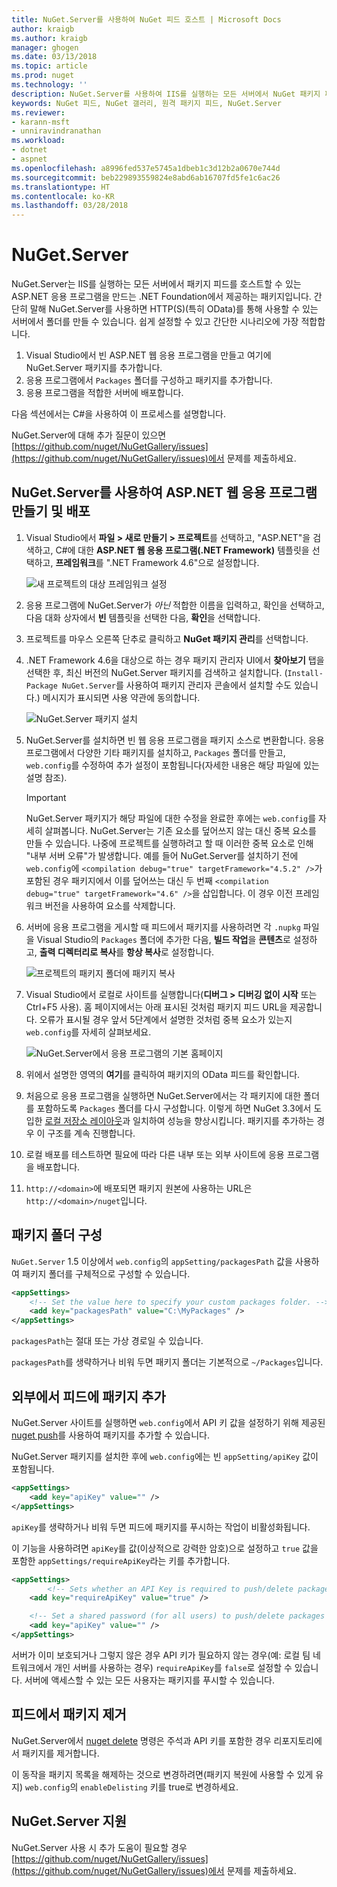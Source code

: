 ```yaml
---
title: NuGet.Server를 사용하여 NuGet 피드 호스트 | Microsoft Docs
author: kraigb
ms.author: kraigb
manager: ghogen
ms.date: 03/13/2018
ms.topic: article
ms.prod: nuget
ms.technology: ''
description: NuGet.Server를 사용하여 IIS를 실행하는 모든 서버에서 NuGet 패키지 피드를 만들고 호스트하는 방법입니다. OData 및 HTTP를 통해 패키지를 사용할 수 있습니다.
keywords: NuGet 피드, NuGet 갤러리, 원격 패키지 피드, NuGet.Server
ms.reviewer:
- karann-msft
- unniravindranathan
ms.workload:
- dotnet
- aspnet
ms.openlocfilehash: a8996fed537e5745a1dbeb1c3d12b2a0670e744d
ms.sourcegitcommit: beb229893559824e8abd6ab16707fd5fe1c6ac26
ms.translationtype: HT
ms.contentlocale: ko-KR
ms.lasthandoff: 03/28/2018
---
```

# <a name="nugetserver"></a>NuGet.Server

NuGet.Server는 IIS를 실행하는 모든 서버에서 패키지 피드를 호스트할 수 있는 ASP.NET 응용 프로그램을 만드는 .NET Foundation에서 제공하는 패키지입니다. 간단히 말해 NuGet.Server를 사용하면 HTTP(S)(특히 OData)를 통해 사용할 수 있는 서버에서 폴더를 만들 수 있습니다. 쉽게 설정할 수 있고 간단한 시나리오에 가장 적합합니다.

1. Visual Studio에서 빈 ASP.NET 웹 응용 프로그램을 만들고 여기에 NuGet.Server 패키지를 추가합니다.
1. 응용 프로그램에서 `Packages` 폴더를 구성하고 패키지를 추가합니다.
1. 응용 프로그램을 적합한 서버에 배포합니다.

다음 섹션에서는 C#을 사용하여 이 프로세스를 설명합니다.

NuGet.Server에 대해 추가 질문이 있으면 [https://github.com/nuget/NuGetGallery/issues](https://github.com/nuget/NuGetGallery/issues)에서 문제를 제출하세요.

## <a name="create-and-deploy-an-aspnet-web-application-with-nugetserver"></a>NuGet.Server를 사용하여 ASP.NET 웹 응용 프로그램 만들기 및 배포

1. Visual Studio에서 **파일 > 새로 만들기 > 프로젝트**를 선택하고, "ASP.NET"을 검색하고, C#에 대한 **ASP.NET 웹 응용 프로그램(.NET Framework)** 템플릿을 선택하고, **프레임워크**를 ".NET Framework 4.6"으로 설정합니다.

    ![새 프로젝트의 대상 프레임워크 설정](media/Hosting_01-NuGet.Server-Set4.6.png)

1. 응용 프로그램에 NuGet.Server가 *아닌* 적합한 이름을 입력하고, 확인을 선택하고, 다음 대화 상자에서 **빈** 템플릿을 선택한 다음, **확인**을 선택합니다.

1. 프로젝트를 마우스 오른쪽 단추로 클릭하고 **NuGet 패키지 관리**를 선택합니다.

1. .NET Framework 4.6을 대상으로 하는 경우 패키지 관리자 UI에서 **찾아보기** 탭을 선택한 후, 최신 버전의 NuGet.Server 패키지를 검색하고 설치합니다. (`Install-Package NuGet.Server`를 사용하여 패키지 관리자 콘솔에서 설치할 수도 있습니다.) 메시지가 표시되면 사용 약관에 동의합니다.

    ![NuGet.Server 패키지 설치](media/Hosting_02-NuGet.Server-Package.png)

1. NuGet.Server를 설치하면 빈 웹 응용 프로그램을 패키지 소스로 변환합니다. 응용 프로그램에서 다양한 기타 패키지를 설치하고, `Packages` 폴더를 만들고, `web.config`를 수정하여 추가 설정이 포함됩니다(자세한 내용은 해당 파일에 있는 설명 참조).

    > [!Important]
    > NuGet.Server 패키지가 해당 파일에 대한 수정을 완료한 후에는 `web.config`를 자세히 살펴봅니다. NuGet.Server는 기존 요소를 덮어쓰지 않는 대신 중복 요소를 만들 수 있습니다. 나중에 프로젝트를 실행하려고 할 때 이러한 중복 요소로 인해 "내부 서버 오류"가 발생합니다. 예를 들어 NuGet.Server를 설치하기 전에 `web.config`에 `<compilation debug="true" targetFramework="4.5.2" />`가 포함된 경우 패키지에서 이를 덮어쓰는 대신 두 번째 `<compilation debug="true" targetFramework="4.6" />`을 삽입합니다. 이 경우 이전 프레임워크 버전을 사용하여 요소를 삭제합니다.

1. 서버에 응용 프로그램을 게시할 때 피드에서 패키지를 사용하려면 각 `.nupkg` 파일을 Visual Studio의 `Packages` 폴더에 추가한 다음, **빌드 작업**을 **콘텐츠**로 설정하고, **출력 디렉터리로 복사**를 **항상 복사**로 설정합니다.

    ![프로젝트의 패키지 폴더에 패키지 복사](media/Hosting_03-NuGet.Server-Package-Folder.png)

1. Visual Studio에서 로컬로 사이트를 실행합니다(**디버그 > 디버깅 없이 시작** 또는 Ctrl+F5 사용). 홈 페이지에서는 아래 표시된 것처럼 패키지 피드 URL을 제공합니다. 오류가 표시될 경우 앞서 5단계에서 설명한 것처럼 중복 요소가 있는지 `web.config`를 자세히 살펴보세요.

    ![NuGet.Server에서 응용 프로그램의 기본 홈페이지](media/Hosting_04-NuGet.Server-FeedHomePage.png)

1. 위에서 설명한 영역의 **여기**를 클릭하여 패키지의 OData 피드를 확인합니다.

1. 처음으로 응용 프로그램을 실행하면 NuGet.Server에서는 각 패키지에 대한 폴더를 포함하도록 `Packages` 폴더를 다시 구성합니다. 이렇게 하면 NuGet 3.3에서 도입한 [로컬 저장소 레이아웃](http://blog.nuget.org/20151118/nuget-3.3.html#folder-based-repository-commands)과 일치하여 성능을 향상시킵니다. 패키지를 추가하는 경우 이 구조를 계속 진행합니다.

1. 로컬 배포를 테스트하면 필요에 따라 다른 내부 또는 외부 사이트에 응용 프로그램을 배포합니다.

1. `http://<domain>`에 배포되면 패키지 원본에 사용하는 URL은 `http://<domain>/nuget`입니다.

## <a name="configuring-the-packages-folder"></a>패키지 폴더 구성

`NuGet.Server` 1.5 이상에서 `web.config`의 `appSetting/packagesPath` 값을 사용하여 패키지 폴더를 구체적으로 구성할 수 있습니다.

```xml
<appSettings>
    <!-- Set the value here to specify your custom packages folder. -->
    <add key="packagesPath" value="C:\MyPackages" />
</appSettings>
```

`packagesPath`는 절대 또는 가상 경로일 수 있습니다.

`packagesPath`를 생략하거나 비워 두면 패키지 폴더는 기본적으로 `~/Packages`입니다.

## <a name="adding-packages-to-the-feed-externally"></a>외부에서 피드에 패키지 추가

NuGet.Server 사이트를 실행하면 `web.config`에서 API 키 값을 설정하기 위해 제공된 [nuget push](../tools/cli-ref-push.md)를 사용하여 패키지를 추가할 수 있습니다.

NuGet.Server 패키지를 설치한 후에 `web.config`에는 빈 `appSetting/apiKey` 값이 포함됩니다.

```xml
<appSettings>
    <add key="apiKey" value="" />
</appSettings>
```

`apiKey`를 생략하거나 비워 두면 피드에 패키지를 푸시하는 작업이 비활성화됩니다.

이 기능을 사용하려면 `apiKey`를 값(이상적으로 강력한 암호)으로 설정하고 `true` 값을 포함한 `appSettings/requireApiKey`라는 키를 추가합니다.

```xml
<appSettings>
        <!-- Sets whether an API Key is required to push/delete packages -->
    <add key="requireApiKey" value="true" />

    <!-- Set a shared password (for all users) to push/delete packages -->
    <add key="apiKey" value="" />
</appSettings>
```

서버가 이미 보호되거나 그렇지 않은 경우 API 키가 필요하지 않는 경우(예: 로컬 팀 네트워크에서 개인 서버를 사용하는 경우) `requireApiKey`를 `false`로 설정할 수 있습니다. 서버에 액세스할 수 있는 모든 사용자는 패키지를 푸시할 수 있습니다.

## <a name="removing-packages-from-the-feed"></a>피드에서 패키지 제거

NuGet.Server에서 [nuget delete](../tools/cli-ref-delete.md) 명령은 주석과 API 키를 포함한 경우 리포지토리에서 패키지를 제거합니다.

이 동작을 패키지 목록을 해제하는 것으로 변경하려면(패키지 복원에 사용할 수 있게 유지) `web.config`의 `enableDelisting` 키를 true로 변경하세요.

## <a name="nugetserver-support"></a>NuGet.Server 지원

NuGet.Server 사용 시 추가 도움이 필요할 경우 [https://github.com/nuget/NuGetGallery/issues](https://github.com/nuget/NuGetGallery/issues)에서 문제를 제출하세요.